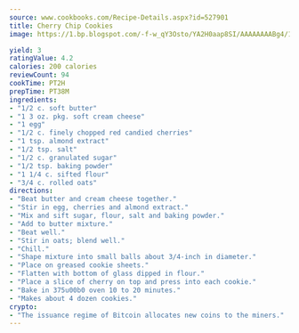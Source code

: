 ```yaml
---
source: www.cookbooks.com/Recipe-Details.aspx?id=527901
title: Cherry Chip Cookies
image: https://1.bp.blogspot.com/-f-w_qY3Osto/YA2H0aap8SI/AAAAAAAABg4/17myAO5s9b8JksYvWDXpYkaDlcY0g6k_gCLcBGAsYHQ/s296/3.png

yield: 3
ratingValue: 4.2
calories: 200 calories
reviewCount: 94
cookTime: PT2H
prepTime: PT38M
ingredients:
- "1/2 c. soft butter"
- "1 3 oz. pkg. soft cream cheese"
- "1 egg"
- "1/2 c. finely chopped red candied cherries"
- "1 tsp. almond extract"
- "1/2 tsp. salt"
- "1/2 c. granulated sugar"
- "1/2 tsp. baking powder"
- "1 1/4 c. sifted flour"
- "3/4 c. rolled oats"
directions:
- "Beat butter and cream cheese together."
- "Stir in egg, cherries and almond extract."
- "Mix and sift sugar, flour, salt and baking powder."
- "Add to butter mixture."
- "Beat well."
- "Stir in oats; blend well."
- "Chill."
- "Shape mixture into small balls about 3/4-inch in diameter."
- "Place on greased cookie sheets."
- "Flatten with bottom of glass dipped in flour."
- "Place a slice of cherry on top and press into each cookie."
- "Bake in 375u00b0 oven 10 to 20 minutes."
- "Makes about 4 dozen cookies."
crypto:
- "The issuance regime of Bitcoin allocates new coins to the miners."
---
```

